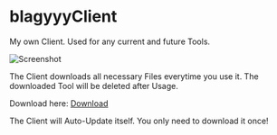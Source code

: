 # blagyyyClient
My own Client. Used for any current and future Tools.

![Screenshot](http://i.epvpimg.com/RKchcab.png)

The Client downloads all necessary Files everytime you use it.
The downloaded Tool will be deleted after Usage.

Download here: 
[Download](https://github.com/blagyyy-tools/blagyyyClient/releases)

The Client will Auto-Update itself. You only need to download it once!
